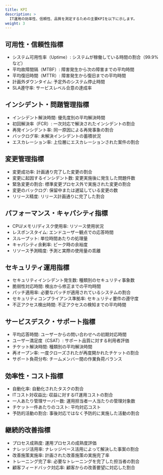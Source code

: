```yaml
---
title: KPI
description: >
  IT運用の効率性、信頼性、品質を測定するための主要KPIを以下に示します。
weight: 3
---
```


## 可用性・信頼性指標

- システム可用性率（Uptime）: システムが稼働している時間の割合（99.9%など）
- 平均故障間隔（MTBF）: 障害発生から次の障害までの平均時間
- 平均復旧時間（MTTR）: 障害発生から復旧までの平均時間
- 計画外ダウンタイム: 予定外のシステム停止時間
- SLA遵守率: サービスレベル合意の達成率

## インシデント・問題管理指標

- インシデント解決時間: 優先度別の平均解決時間
- 初回解決率（FCR）: 一次対応で解決されたインシデントの割合
- 再発インシデント率: 同一原因による再発事象の割合
- バックログ率: 未解決インシデントの蓄積状況
- エスカレーション率: 上位層にエスカレーションされた案件の割合

## 変更管理指標

- 変更成功率: 計画通り完了した変更の割合
- 変更に起因するインシデント数: 変更実施後に発生した問題件数
- 緊急変更の割合: 標準変更プロセス外で実施された変更の割合
- 変更のバックログ: 保留中または遅延している変更の数
- リリース精度: リリース計画通りに完了した割合

## パフォーマンス・キャパシティ指標

- CPU/メモリ/ディスク使用率: リソース使用状況
- レスポンスタイム: エンドユーザー観点での応答時間
- スループット: 単位時間あたりの処理量
- キャパシティ余剰率: ピーク時の余裕度
- リソース予測精度: 予測と実際の使用量の乖離

## セキュリティ運用指標

- セキュリティインシデント発生数: 種類別のセキュリティ事象数
- 脆弱性対応時間: 検出から修正までの平均時間
- パッチ適用率: 必要なパッチが適用されているシステムの割合
- セキュリティコンプライアンス準拠率: セキュリティ要件の遵守度
- 不正アクセス検出時間: 不正アクセスの検知までの平均時間

## サービスデスク・サポート指標

- 平均応答時間: ユーザーからの問い合わせへの初期対応時間
- ユーザー満足度（CSAT）: サポート品質に対する利用者評価
- チケット解決時間: 種類別の平均解決時間
- 再オープン率: 一度クローズされたが再度開かれたチケットの割合
- サポート負荷分布: チームメンバー間の作業負荷バランス

## 効率性・コスト指標

- 自動化率: 自動化されたタスクの割合
- ITコスト対収益比: 収益に対するIT運用コストの割合
- 一人あたり管理サーバー数: 運用担当者一人当たりの管理対象数
- チケット一件あたりのコスト: 平均対応コスト
- 予防的活動の割合: 事後対応ではなく予防的に実施した活動の割合

## 継続的改善指標

- プロセス成熟度: 運用プロセスの成熟度評価
- ナレッジ活用率: ナレッジベース活用によって解決した事案の割合
- 改善施策実施率: 計画された改善施策の実施完了率
- トレーニング完了率: 必要なトレーニングを完了した担当者の割合
- 顧客フィードバック対応率: 顧客からの改善要望に対応した割合